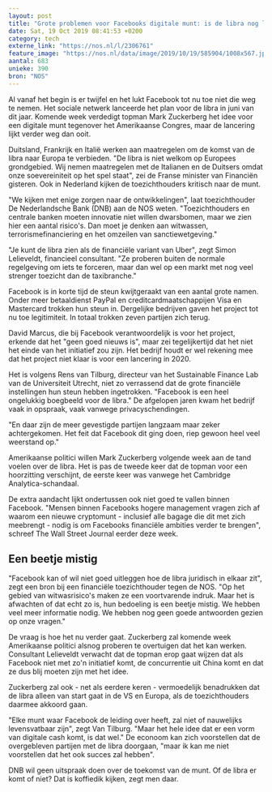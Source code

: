 ```yaml
---
layout: post
title: "Grote problemen voor Facebooks digitale munt: is de libra nog levensvatbaar?"
date: Sat, 19 Oct 2019 08:41:53 +0200
category: tech
externe_link: "https://nos.nl/l/2306761"
feature_image: "https://nos.nl/data/image/2019/10/19/585904/1008x567.jpg"
aantal: 683
unieke: 390
bron: "NOS"
---
```


<p>Al vanaf het begin is er twijfel en het lukt Facebook tot nu toe niet die weg te nemen. Het sociale netwerk lanceerde het plan voor de libra in juni van dit jaar. Komende week verdedigt topman Mark Zuckerberg het idee voor een digitale munt tegenover het Amerikaanse Congres, maar de lancering lijkt verder weg dan ooit.</p>
<p>Duitsland, Frankrijk en Italië werken aan maatregelen om de komst van de libra naar Europa te verbieden. "De libra is niet welkom op Europees grondgebied. Wij nemen maatregelen met de Italianen en de Duitsers omdat onze soevereiniteit op het spel staat", zei de Franse minister van Financiën gisteren. Ook in Nederland kijken de toezichthouders kritisch naar de munt.</p>
<p>"We kijken met enige zorgen naar de ontwikkelingen", laat toezichthouder De Nederlandsche Bank (DNB) aan de NOS weten. "Toezichthouders en centrale banken moeten innovatie niet willen dwarsbomen, maar we zien hier een aantal risico's. Dan moet je denken aan witwassen, terrorismefinanciering en het omzeilen van sanctiewetgeving."</p>
<p>"Je kunt de libra zien als de financiële variant van Uber", zegt Simon Lelieveldt, financieel consultant. "Ze proberen buiten de normale regelgeving om iets te forceren, maar dan wel op een markt met nog veel strenger toezicht dan de taxibranche."</p>
<p>Facebook is in korte tijd de steun kwijtgeraakt van een aantal grote namen. Onder meer betaaldienst PayPal en creditcardmaatschappijen Visa en Mastercard trokken hun steun in. Dergelijke bedrijven gaven het project tot nu toe legitimiteit. In totaal trokken zeven partijen zich terug.</p>
<p>David Marcus, die bij Facebook verantwoordelijk is voor het project, erkende dat het "geen goed nieuws is", maar zei tegelijkertijd dat het niet het einde van het initiatief zou zijn. Het bedrijf houdt er wel rekening mee dat het project niet klaar is voor een lancering in 2020.</p>
<p>Het is volgens Rens van Tilburg, directeur van het Sustainable Finance Lab van de Universiteit Utrecht, niet zo verrassend dat de grote financiële instellingen hun steun hebben ingetrokken. "Facebook is een heel ongelukkig boegbeeld voor de libra." De afgelopen jaren kwam het bedrijf vaak in opspraak, vaak vanwege privacyschendingen.</p>
<p>"En daar zijn de meer gevestigde partijen langzaam maar zeker achtergekomen. Het feit dat Facebook dit ging doen, riep gewoon heel veel weerstand op."</p>
<p>Amerikaanse politici willen Mark Zuckerberg volgende week aan de tand voelen over de libra. Het is pas de tweede keer dat de topman voor een hoorzitting verschijnt, de eerste keer was vanwege het Cambridge Analytica-schandaal.</p>
<p>De extra aandacht lijkt ondertussen ook niet goed te vallen binnen Facebook. "Mensen binnen Facebooks hogere management vragen zich af waarom een nieuwe cryptomunt - inclusief alle bagage die dit met zich meebrengt - nodig is om Facebooks financiële ambities verder te brengen", schreef The Wall Street Journal eerder deze week.</p>
<h2>Een beetje mistig</h2>
<p>"Facebook kan of wil niet goed uitleggen hoe de libra juridisch in elkaar zit", zegt een bron bij een financiële toezichthouder tegen de NOS. "Op het gebied van witwasrisico's maken ze een voortvarende indruk. Maar het is afwachten of dat echt zo is, hun bedoeling is een beetje mistig. We hebben veel meer informatie nodig. We hebben nog geen goede antwoorden gezien op onze vragen."</p>
<p>De vraag is hoe het nu verder gaat. Zuckerberg zal komende week Amerikaanse politici alsnog proberen te overtuigen dat het kan werken. Consultant Lelieveldt verwacht dat de topman erop gaat wijzen dat als Facebook niet met zo'n initiatief komt, de concurrentie uit China komt en dat ze dus blij moeten zijn met het idee.</p>
<p>Zuckerberg zal ook - net als eerdere keren - vermoedelijk benadrukken dat de libra alleen van start gaat in de VS en Europa, als de toezichthouders daarmee akkoord gaan.</p>
<p>"Elke munt waar Facebook de leiding over heeft, zal niet of nauwelijks levensvatbaar zijn", zegt Van Tilburg. "Maar het hele idee dat er een vorm van digitale cash komt, is dat wel." De econoom kan zich voorstellen dat de overgebleven partijen met de libra doorgaan, "maar ik kan me niet voorstellen dat het ook succes zal hebben".</p>
<p>DNB wil geen uitspraak doen over de toekomst van de munt. Of de libra er komt of niet? Dat is koffiedik kijken, zegt men daar.</p>

